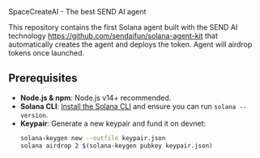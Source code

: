 SpaceCreateAI - The best SEND AI agent

This repository contains the first Solana agent built with the SEND AI technology https://github.com/sendaifun/solana-agent-kit that automatically creates the agent and deploys the token. Agent will airdrop tokens once launched.

## Prerequisites

- **Node.js & npm**: Node.js v14+ recommended.
- **Solana CLI**: [Install the Solana CLI](https://docs.solana.com/cli/install-solana-cli) and ensure you can run `solana --version`.
- **Keypair**: Generate a new keypair and fund it on devnet:
  ```bash
  solana-keygen new --outfile keypair.json
  solana airdrop 2 $(solana-keygen pubkey keypair.json)
